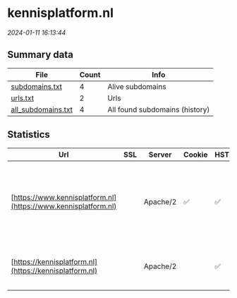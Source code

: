 # kennisplatform.nl
*2024-01-11 16:13:44*
## Summary data
| File       | Count | Info |
|------------|-------|------|
|[subdomains.txt](/data/kennisplatform.nl/subdomains.txt)|4|Alive subdomains|
|[urls.txt](/data/kennisplatform.nl/urls.txt)|2|Urls|
|[all_subdomains.txt](/data/kennisplatform.nl/all_subdomains.txt)|4|All found subdomains (history)|
## Statistics
| Url | SSL | Server | Cookie | HSTS | CSP | XFO | XXP | RP | Tech |Title |
|------------|-------|------|------|------|------|------|------|------|------|------|
|[https://www.kennisplatform.nl](https://www.kennisplatform.nl)| |Apache/2|:white_check_mark: |:white_check_mark: | | 1:white_check_mark: | 2:white_check_mark: | 3:white_check_mark: |Apache HTTP Server:2 CodeIgniter Google Tag Manager HSTS PHP Slick jQuery|Voor al uw vrage...|
|[https://kennisplatform.nl](https://kennisplatform.nl)| |Apache/2| |:white_check_mark: | | 1:white_check_mark: | 2:white_check_mark: | 3:white_check_mark: |Apache HTTP Server:2 CodeIgniter HSTS PHP||